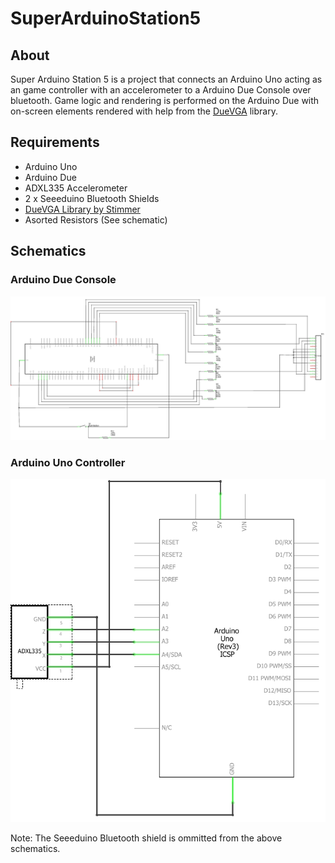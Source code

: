 # SuperArduinoStation5

## About
Super Arduino Station 5 is a project that connects an Arduino Uno acting as an game controller with an accelerometer to a Arduino Due Console over bluetooth. Game logic and rendering is performed on the Arduino Due with on-screen elements rendered with help from the [DueVGA](https://github.com/stimmer/DueVGA) library.

## Requirements

- Arduino Uno
- Arduino Due
- ADXL335 Accelerometer
- 2 x Seeeduino Bluetooth Shields
- [DueVGA Library by Stimmer](https://github.com/stimmer/DueVGA)
- Asorted Resistors (See schematic)

## Schematics

### Arduino Due Console
![alt text](https://github.com/GalaxyBound/SuperArduinoStation5/raw/master/Schematics/SAS5_console_schem.png)

### Arduino Uno Controller
![alt text](https://github.com/GalaxyBound/SuperArduinoStation5/raw/master/Schematics/SAS5_controller_schem.png)

Note: The Seeeduino Bluetooth shield is ommitted from the above schematics.
